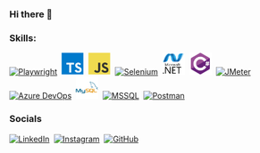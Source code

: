 ### Hi there 👋

<!--
**Katyayanilal/Katyayanilal** is a ✨ _special_ ✨ repository because its `README.md` (this file) appears on your GitHub profile.

Here are some ideas to get you started:

- 🔭 I’m currently working on ...
- 🌱 I’m currently learning ...
- 👯 I’m looking to collaborate on ...
- 🤔 I’m looking for help with ...
- 💬 Ask me about ...
- 📫 How to reach me: ...
- 😄 Pronouns: ...
- ⚡ Fun fact: ...
-->

### Skills:

[<img src="https://playwright.dev/img/playwright-logo.svg" alt="Playwright" width="40" height="40"/>](https://playwright.dev/)&nbsp;
[<img src="https://raw.githubusercontent.com/devicons/devicon/master/icons/typescript/typescript-original.svg" alt="TypeScript" width="40" height="40"/>](https://www.typescriptlang.org/)&nbsp;
[<img src="https://raw.githubusercontent.com/devicons/devicon/master/icons/javascript/javascript-original.svg" alt="JavaScript" width="40" height="40"/>](https://developer.mozilla.org/en-US/docs/Web/JavaScript)&nbsp;
[<img src="https://raw.githubusercontent.com/detain/svg-logos/780f25886640cef088af994181646db2f6b1a3f8/svg/selenium-logo.svg" alt="Selenium" width="40" height="40"/>](https://www.selenium.dev)&nbsp;
[<img src="https://raw.githubusercontent.com/devicons/devicon/master/icons/dot-net/dot-net-original-wordmark.svg" alt=".NET" width="40" height="40"/>](https://dotnet.microsoft.com/)&nbsp;
[<img src="https://raw.githubusercontent.com/devicons/devicon/master/icons/csharp/csharp-original.svg" alt="C#" width="40" height="40"/>](https://www.w3schools.com/cs/)&nbsp;
[<img src="https://jmeter.apache.org/images/logo.svg" alt="JMeter" width="40" height="40"/>](https://jmeter.apache.org/)&nbsp;
[<img src="https://www.vectorlogo.zone/logos/microsoft_azure/microsoft_azure-icon.svg" alt="Azure DevOps" width="40" height="40"/>](https://azure.microsoft.com/en-us/services/devops/)&nbsp;
[<img src="https://raw.githubusercontent.com/devicons/devicon/master/icons/mysql/mysql-original-wordmark.svg" alt="MySQL" width="40" height="40"/>](https://www.mysql.com/)&nbsp;
[<img src="https://www.svgrepo.com/show/303229/microsoft-sql-server-logo.svg" alt="MSSQL" width="40" height="40"/>](https://www.microsoft.com/en-us/sql-server)&nbsp;
[<img src="https://www.vectorlogo.zone/logos/getpostman/getpostman-icon.svg" alt="Postman" width="40" height="40"/>](https://postman.com)

### Socials

<p align="left">
<a href="www.linkedin.com/in/katyayani-lal" target="blank"><img align="center" src="https://raw.githubusercontent.com/rahuldkjain/github-profile-readme-generator/master/src/images/icons/Social/linked-in-alt.svg" alt="LinkedIn" height="30" width="40" /></a>&nbsp
<a href="https://instagram.com/kat_yayani_" target="blank"><img align="center" src="https://raw.githubusercontent.com/rahuldkjain/github-profile-readme-generator/master/src/images/icons/Social/instagram.svg" alt="Instagram" height="30" width="40" /></a>&nbsp
<a href="https://github.com/Katyayanilal" target="blank"><img align="center" src="https://raw.githubusercontent.com/rahuldkjain/github-profile-readme-generator/master/src/images/icons/Social/github.svg" alt="GitHub" height="30" width="40" /></a>&nbsp
</p>


